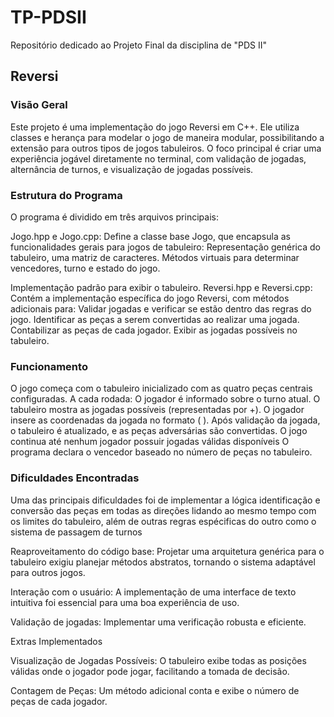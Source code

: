 # TP-PDSII
Repositório dedicado ao Projeto Final da disciplina de "PDS II"

## Reversi 
### Visão Geral
Este projeto é uma implementação do jogo Reversi em C++. Ele utiliza classes e herança para modelar o jogo de maneira modular, possibilitando a extensão para outros tipos de jogos tabuleiros. O foco principal é criar uma experiência jogável diretamente no terminal, com validação de jogadas, alternância de turnos, e visualização de jogadas possíveis.

### Estrutura do Programa
O programa é dividido em três arquivos principais:

Jogo.hpp e Jogo.cpp:
Define a classe base Jogo, que encapsula as funcionalidades gerais para jogos de tabuleiro:
Representação genérica do tabuleiro, uma matriz de caracteres.
Métodos virtuais para determinar vencedores, turno e estado do jogo.

Implementação padrão para exibir o tabuleiro.
Reversi.hpp e Reversi.cpp:
Contém a implementação específica do jogo Reversi, com métodos adicionais para:
Validar jogadas e verificar se estão dentro das regras do jogo.
Identificar as peças a serem convertidas ao realizar uma jogada.
Contabilizar as peças de cada jogador.
Exibir as jogadas possíveis no tabuleiro.

### Funcionamento
O jogo começa com o tabuleiro inicializado com as quatro peças centrais configuradas.
A cada rodada:
O jogador é informado sobre o turno atual.
O tabuleiro mostra as jogadas possíveis (representadas por +).
O jogador insere as coordenadas da jogada no formato (<linha> <coluna>).
Após validação da jogada, o tabuleiro é atualizado, e as peças adversárias são convertidas.
O jogo continua até nenhum jogador possuir jogadas válidas disponíveis
O programa declara o vencedor baseado no número de peças no tabuleiro.

### Dificuldades Encontradas

Uma das principais dificuldades foi de implementar a lógica identificação e conversão das peças em todas as direções lidando ao mesmo tempo com os limites do tabuleiro, além de outras regras espécificas do outro como o sistema de passagem de turnos

Reaproveitamento do código base:
Projetar uma arquitetura genérica para o tabuleiro exigiu planejar métodos abstratos, tornando o sistema adaptável para outros jogos.

Interação com o usuário:
A implementação de uma interface de texto intuitiva foi essencial para uma boa experiência de uso.

Validação de jogadas: 
Implementar uma verificação robusta e eficiente.

Extras Implementados

Visualização de Jogadas Possíveis:
O tabuleiro exibe todas as posições válidas onde o jogador pode jogar, facilitando a tomada de decisão.

Contagem de Peças:
Um método adicional conta e exibe o número de peças de cada jogador.

